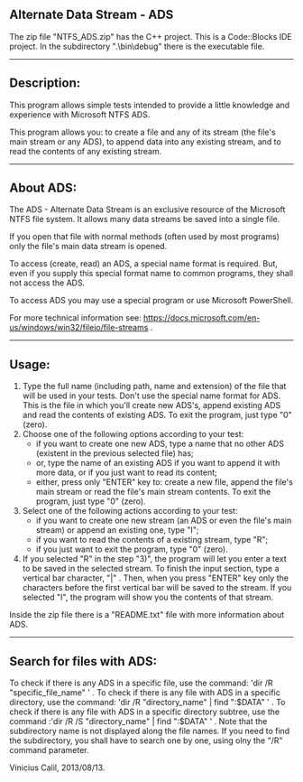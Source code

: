 Alternate Data Stream - ADS
--------
The zip file "NTFS_ADS.zip" has the C++ project. This is a Code::Blocks IDE project. In the subdirectory ".\bin\debug\" there is the executable file.

---------------------------------------------
Description:
---------

This program allows simple tests intended to provide a little knowledge and experience with Microsoft NTFS ADS.

This program allows you: to create a file and any of its stream (the file's main stream or any ADS), to append data into any existing stream, and to read the contents of any existing stream.

---------------------------------------------
About ADS:
----------

The ADS - Alternate Data Stream is an exclusive resource of the Microsoft NTFS file system. It allows many data streams be saved into a single file.

If you open that file with normal methods (often used by most programs) only the file's main data stream is opened.

To access (create, read) an ADS, a special name format is required. But, even if you supply this special format name to common programs, they shall not access the ADS.

To access ADS you may use a special program or use Microsoft PowerShell.

For more technical information see: https://docs.microsoft.com/en-us/windows/win32/fileio/file-streams .

---------------------------------------------
Usage:
----------
  1) Type the full name (including path, name and extension) of the file that will be used in your tests. Don't use the special name format for ADS. This is the file in which you'll create new ADS's, append existing ADS and read the contents of existing ADS. 
    To exit the program, just type "0" (zero).
  2) Choose one of the following options according to your test:
       - if you want to create one new ADS, type a name that no other ADS (existent in the previous selected file) has;
       - or, type the name of an existing ADS if you want to append it with more data, or if you just want to read its content;
       - either, press only "ENTER" key to: create a new file, append the file's main stream or read the file's main stream contents.
    To exit the program, just type "0" (zero).    
 3) Select one of the following actions according to your test:
       - if you want to create one new stream (an ADS or even the file's main stream) or append an existing one, type "I";
       - if you want to read the contents of a existing stream, type "R";
       - if you just want to exit the program, type "0" (zero).
  4) If you selected "R" in the step "3)", the program will let you enter a text to be saved in the selected stream. To finish the input section, type a vertical bar character, "|" . Then, when you press "ENTER" key only the characters before the first vertical bar will be saved to the stream.
     If you selected "I", the program will show you the contents of that stream. 
     
Inside the zip file there is a "README.txt" file with more information about ADS.

---------------------------------------------
Search for files with ADS:
--------------------------

To check if there is any ADS in a specific file, use the command: 'dir /R "specific_file_name" ' .
To check if there is any file with ADS in a specific directory, use the command: 'dir /R "directory_name" | find ":$DATA" ' .
To check if there is any file with ADS in a specific directory subtree, use the command :'dir /R /S "directory_name" | find ":$DATA" ' . Note that the subdirectory name is not displayed along the file names. If you need to find the subdirectory, you shall have to search one by one, using olny the "/R" command parameter.


Vinicius Calil, 2013/08/13.
